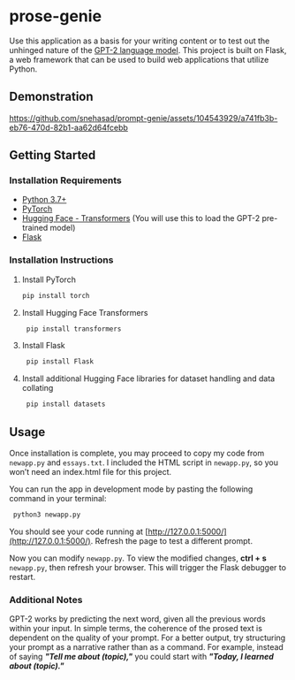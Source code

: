 # prose-genie
Use this application as a basis for your writing content or to test out the unhinged nature of the [GPT-2 language model](https://openai.com/index/better-language-models/). This project is built on Flask, a web framework that can be used to build web applications that utilize Python. 

## Demonstration

https://github.com/snehasad/prompt-genie/assets/104543929/a741fb3b-eb76-470d-82b1-aa62d64fcebb
## Getting Started
### Installation Requirements
  * [Python 3.7+](https://www.python.org/)
  * [PyTorch](https://pytorch.org/)
  * [Hugging Face - Transformers](https://huggingface.co/docs/transformers/en/index) (You will use this to load the GPT-2 pre-trained model)
  * [Flask](https://flask.palletsprojects.com/en/3.0.x/)

### Installation Instructions
  1. Install PyTorch
        ```sh
      pip install torch
      ```
  2. Install Hugging Face Transformers
     ```sh
      pip install transformers
      ```
  3. Install Flask
     ```sh
      pip install Flask
      ```
  4. Install additional Hugging Face libraries for dataset handling and data collating
     ```sh
      pip install datasets
      ```
## Usage
Once installation is complete, you may proceed to copy my code from `newapp.py` and `essays.txt`. I included the HTML script in `newapp.py`, so you won’t need an index.html file for this project. 

You can run the app in development mode by pasting the following command in your terminal:
```sh
 python3 newapp.py
```

You should see your code running at [http://127.0.0.1:5000/](http://127.0.0.1:5000/). Refresh the page to test a different prompt.

Now you can modify `newapp.py`. To view the modified changes, **ctrl + s** `newapp.py`, then refresh your browser. This will trigger the Flask debugger to restart.
### Additional Notes  
GPT-2 works by predicting the next word, given all the previous words within your input. In simple terms, the coherence of the prosed text is dependent on the quality of your prompt. For a better output, try structuring your prompt as a narrative rather than as a command. For example, instead of saying ***"Tell me about (topic),"*** you could start with ***"Today, I learned about (topic)."*** 
      
